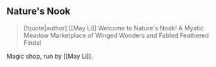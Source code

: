 ## Nature's Nook
> [!quote|author] [[May Li]]
> Welcome to Nature's Nook! A Mystic Meadow Marketplace of Winged Wonders and Fabled Feathered Finds!

Magic shop, run by [[May Li]].